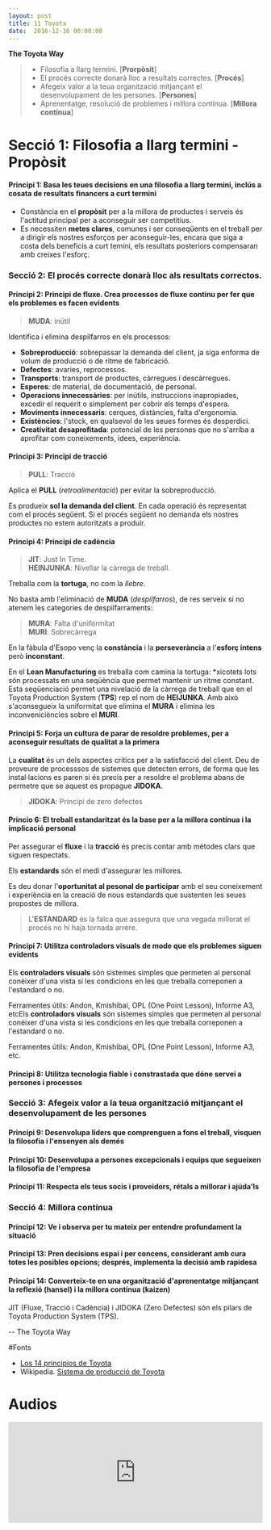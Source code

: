 ```yaml
---
layout: post
title: 11 Toyota
date:  2016-12-16 00:00:00
---
```


**The Toyota Way**


> - Filosofia a llarg termini. [**Prorpòsit**]
> - El procés correcte donarà lloc a resultats correctes. [**Procés**]
> - Afegeix valor a la teua organització mitjançant el desenvolupament de les persones. [**Persones**]
> - Aprenentatge, resolució de problemes i millora contínua. [**Millora contínua**]



# Secció 1: Filosofia a llarg termini - Propòsit

#### Principi 1: Basa les teues decisions en una filosofia a llarg termini, inclús a cosata de resultats financers a curt termini

- Constància en el **propòsit** per a la millora de productes i serveis és l'actitud principal per a aconseguir ser competitius.
- Es necessiten **metes clares**, comunes i ser conseqüents en el treball per a dirigir els nostres esforços per aconseguir-les, encara que siga a costa dels beneficis a curt temini, els resultats posteriors compensaran amb creixes l'esforç.

### Secció 2: El procés correcte donarà lloc als resultats correctos.

#### Principi 2: Principi de fluxe. Crea processos de fluxe continu per fer que els problemes es facen evidents

> **MUDA**: inútil

Identifica i elimina despilfarros en els processos:

- **Sobreproducció**: sobrepassar la demanda del client, ja siga enforma de volum de producció o de ritme de fabricació.
- **Defectes**: avaries, reprocessos.
- **Transports**: transport de productes, càrregues i descàrregues.
- **Esperes**: de material, de documentació, de personal.
- **Operacions innecessàries**: per inútils, instruccions inapropiades, excedir el requerit o simplement per cobrir els temps d'espera.
- **Moviments innecessaris**: cerques, distàncies, falta d'ergonomia.
- **Existències**: l'stock, en qualsevol de les seues formes és desperdici.
- **Creativitat desaprofitada**: potencial de les persones que no s'arriba a aprofitar com coneixements, idees, experiència.


#### Principi 3: Principi de tracció

> **PULL**: Tracció

Aplica el **PULL** (*retroalimentació*) per evitar la sobreproducció.

Es produeix **sol la demanda del client**. En cada operació és representat com el procés següent. Si el procés següent no demanda els nostres productes no estem autoritzats a produir.

#### Principi 4: Principi de cadència

> **JIT**: Just In Time.<br />
> **HEINJUNKA**: Nivellar la càrrega de treball.

Treballa com la **tortuga**, no com la *llebre*.

No basta amb l'eliminació de **MUDA** (*despilfarros*), de res serveix si no atenem les categories de despilfarraments:

> **MURA**: Falta d'uniformitat<br />
> **MURI**: Sobrecàrrega

En la fàbula d'Esopo venç la **constància** i la **perseverància** a l'**esforç intens** però **inconstant**.

En el **Lean Manufacturing** es treballa com camina la tortuga: *xicotets lots són processats en una seqüència que permet mantenir un ritme constant. Esta seqüenciació permet una nivelació de la càrrega de treball que en el Toyota Production System (**TPS**) rep el nom de **HEIJUNKA**. Amb això s'aconsegueix la uniformitat que elimina el **MURA** i elimina les inconveniciències sobre el **MURI**.

#### Principi 5: Forja un cultura de parar de resoldre problemes, per a aconseguir resultats de qualitat a la primera

La **cualitat** és un dels aspectes crítics per a la satisfacció del client. Deu de proveure de processsos de sistemes que detecten errors, de forma que les instal·lacions es paren si és precís per a resoldre el problema abans de permetre que se aquest es propague **JIDOKA**.

> **JIDOKA**: Principi de zero defectes

#### Princio 6: El treball estandaritzat és la base per a la millora contínua i la implicació personal

Per assegurar el **fluxe** i la **tracció** és precís contar amb mètodes clars que siguen respectats.

Els **estandards** són el medi d'assegurar les millores.

Es deu donar l'**oportunitat al pesonal de participar** amb el seu coneixement i experiència en la creació de nous estandards que sustenten les seues propostes de millora.

> L'**ESTANDARD** és la falca que assegura que una vegada millorat el procés no hi haja tornada arrere.

#### Principi 7: Utilitza controladors visuals de mode que els problemes siguen evidents

Els **controladors visuals** són sistemes simples que permeten al personal conèixer d'una vista si les condicions en les que treballa correponen a l'estandard o no.

Ferramentes útils: Andon, Kmishibai, OPL (One Point Lesson), Informe A3, etcEls **controladors visuals** són sistemes simples que permeten al personal conèixer d'una vista si les condicions en les que treballa correponen a l'estandard o no.

Ferramentes útils: Andon, Kmishibai, OPL (One Point Lesson), Informe A3, etc.

#### Principi 8: Utilitza tecnologia fiable i constrastada que dóne servei a persones i processos

### Secció 3: Afegeix valor a la teua organització mitjançant el desenvolupament de les persones

#### Principi 9: Desenvolupa líders que comprenguen a fons el treball, visquen la filosofia i l'ensenyen als demés
#### Principi 10: Desenvolupa a persones excepcionals i equips que segueixen la filosofia de l'empresa
#### Principi 11: Respecta els teus socis i proveidors, rétals a millorar i ajúda'ls

### Secció 4: Millora contínua

#### Principi 12: Ve i observa per tu mateix per entendre profundament la situació
#### Principi 13: Pren decisions espai i per concens, considerant amb cura totes les posibles opcions; després, implementa la decisió amb rapidesa
#### Principi 14: Converteix-te en una organització d'aprenentatge mitjançant la reflexió (hansel) i la millora contínua (kaizen)

JIT (Fluxe, Tracció i Cadència) i JIDOKA (Zero Defectes) són els pilars de Toyota Production System (TPS).

-- The Toyota Way

#Fonts

- [Los 14 principios de Toyota](http://www.leanroots.com/toyota-way.html)
- Wikipedia. [Sistema de producció de Toyota](https://es.wikipedia.org/wiki/Sistema_de_producci%C3%B3n_Toyota)

# Audios

<iframe width="100%" height="200" frameborder="0" allowfullscreen="" scrolling="no" src="https://www.ivoox.com/player_ej_12412388_2_1.html?data=kpehk5eXfJmhhpywj5WVaZS1k5qSlaaWeo6ZmKiak5KJe6ShlJ2ah5yncZWhhpywj4qWd5OsjLnc29TYpY6ZmKiap9LNsMTV05KSmaiRdA..&"></iframe>
